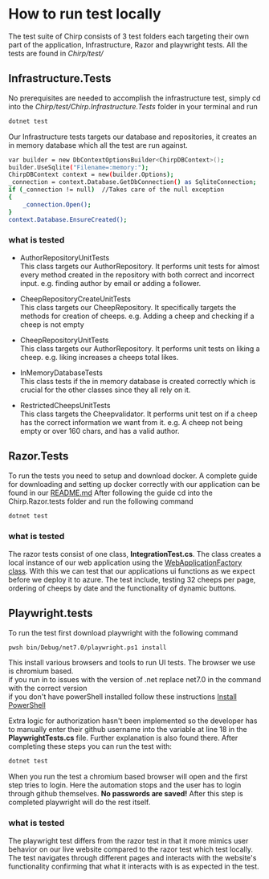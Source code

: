 # How to run test locally
The test suite of Chirp consists of 3 test folders each targeting their own part of the application, Infrastructure, Razor and playwright tests. All the tests are found in *Chirp/test/*

## Infrastructure.Tests
No prerequisites are needed to accomplish the infrastructure test, simply cd into the *Chirp/test/Chirp.Infrastructure.Tests* folder in your terminal and
run 
  ```bash
  dotnet test
  ```
Our Infrastructure tests targets our database and repositories, it creates an in memory database which all the test are run against.
```bash
var builder = new DbContextOptionsBuilder<ChirpDBContext>();
builder.UseSqlite("Filename=:memory:");
ChirpDBContext context = new(builder.Options);
_connection = context.Database.GetDbConnection() as SqliteConnection;
if (_connection != null)  //Takes care of the null exception
{
    _connection.Open();
}
context.Database.EnsureCreated();
```
### what is tested
- AuthorRepositoryUnitTests
<br> This class targets our AuthorRepository. It performs unit tests for almost every method created in the repository with both correct and incorrect input. e.g. finding author by email or adding a follower.

- CheepRepositoryCreateUnitTests
<br> This class targets our CheepRepository. It specifically targets the methods for creation of cheeps. e.g. Adding a cheep and checking if a cheep is not empty

- CheepRepositoryUnitTests
<br> This class targets our AuthorRepository. It performs unit tests on liking a cheep. e.g. liking increases a cheeps total likes.

- InMemoryDatabaseTests
<br> This class tests if the in memory database is created correctly which is crucial for the other classes since they all rely on it.

- RestrictedCheepsUnitTests
<br> This class targets the Cheepvalidator. It performs unit test on if a cheep has the correct information we want from it. e.g. A cheep not being empty or over 160 chars, and has a valid author.


## Razor.Tests
To run the tests you need to setup and download docker. A complete guide for downloading and setting up docker correctly with our application can be found in our [README.md](..\README.md#docker-setup)
After following the guide cd into the Chirp.Razor.tests folder and run the following command
```bash
dotnet test
```
### what is tested
The razor tests consist of one class, **IntegrationTest.cs**. The class creates a local instance of our web application using the [WebApplicationFactory class](https://learn.microsoft.com/en-us/dotnet/api/microsoft.aspnetcore.mvc.testing.webapplicationfactory-1?view=aspnetcore-8.0). With this we can test that our applications ui functions as we expect before we deploy it to azure. The test include, testing 32 cheeps per page, ordering of cheeps by date and the functionality of dynamic buttons.

## Playwright.tests
To run the test first download playwright with the following command

  ```bash
  pwsh bin/Debug/net7.0/playwright.ps1 install
  ```
This install various browsers and tools to run UI tests. The browser we use is chromium based.
<br>
if you run in to issues with the version of .net replace net7.0 in the command with the correct version
<br>
if you don't have powerShell installed follow these instructions
[Install PowerShell](https://learn.microsoft.com/en-us/powershell/scripting/install/installing-powershell?view=powershell-7.4)

Extra logic for authorization hasn't been implemented so the developer has to manually enter their github username into the variable at line 18 in the **PlaywrightTests.cs** file. Further explanation is also found there. After completing these steps you can run the test with: 
```bash 
dotnet test 
  ```
When you run the test a chromium based browser will open and the first step tries to login. Here the automation stops and the user has to login through github themselves. **No passwords are saved!** After this step is completed playwright will do the rest itself.

### what is tested
The playwright test differs from the razor test in that it more mimics user behavior on our live website compared to the razor test which test locally. The test navigates through different pages and interacts with the website's functionality confirming that what it interacts with is as expected in the test. 
